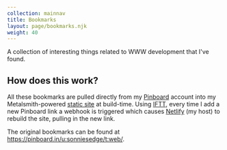 ```yaml
---
collection: mainnav
title: Bookmarks
layout: page/bookmarks.njk
weight: 40
---
```


A collection of interesting things related to WWW development that I've found. 

## How does this work?

All these bookmarks are pulled directly from my [Pinboard](https://pinboard.in/) account into my Metalsmith-powered [static site](https://github.com/sonniesedge/sonniesedge-website) at build-time. Using [IFTT](https://ifttt.com), every time I add a new Pinboard link a webhook is triggered which causes [Netlify](https://www.netlify.com/) (my host) to rebuild the site, pulling in the new link. 

The original bookmarks can be found at https://pinboard.in/u:sonniesedge/t:web/.